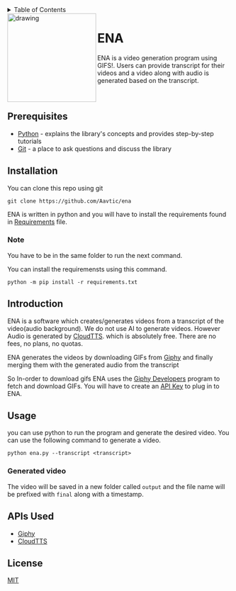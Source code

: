 <details>
<summary>Table of Contents</summary>

- [ENA](#ENA)
- [Prerequisites](#prerequisites)
- [Installation](#installation)
  - [Note](#note)
- [Introduction](#introduction)
- [Usage](#usage)
  - [generated video](#generated-video)
- [APIs Used](#apis-used)
- [Licesnse](#license)

</details>

<img align="left" src="https://github.com/Aavtic/ena/releases/download/tags/ena-logo.png" alt="drawing" width="200"/>

# ENA

ENA is a video generation program using GIFS!. Users can provide transcript for their videos and a video along with audio is generated based on the transcript.

&nbsp;

## Prerequisites
- [Python][Python Download] - explains the library's concepts and provides step-by-step tutorials
- [Git][Git Download] - a place to ask questions and discuss the library

## Installation

You can clone this repo using git 
```shell
git clone https://github.com/Aavtic/ena
```
ENA is written in python and you will have to install the requirements found in [Requirements] file.

### Note 
You have to be in the same folder to run the next command.

You can install the requiremensts using this command.
```shell
python -m pip install -r requirements.txt
```

## Introduction

ENA is a software which creates/generates videos from a transcript of the video(audio background). We do not use AI to generate videos. However Audio is generated by [CloudTTS]. which is absolutely free. There are no fees, no plans, no quotas.

ENA generates the videos by downloading GIFs from [Giphy] and finally merging them with the generated audio from the transcript

So In-order to download gifs ENA uses the [Giphy Developers] program to fetch and download GIFs. You will have to create an [API Key] to plug in to ENA.

## Usage

you can use python to run the program and generate the desired video.
You can use the following command to generate a video.
```shell
python ena.py --transcript <transcript> 
```
### Generated video
The video will be saved in a new folder called `output` and the file name will be prefixed with `final` along with a timestamp.


## APIs Used
- [Giphy]
- [CloudTTS]


## License

[MIT](./LICENSE)


[Python Download]: https://www.python.org/downloads/
[Git Download]: https://git-scm.com/downloads
[Requirements]: ./requirements.txt
[CloudTTS]: https://cloudtts.com/about.html 
[Giphy]: https://giphy.com/
[GIphy Developers]: https://developers.giphy.com/
[API Key]: https://developers.giphy.com/
